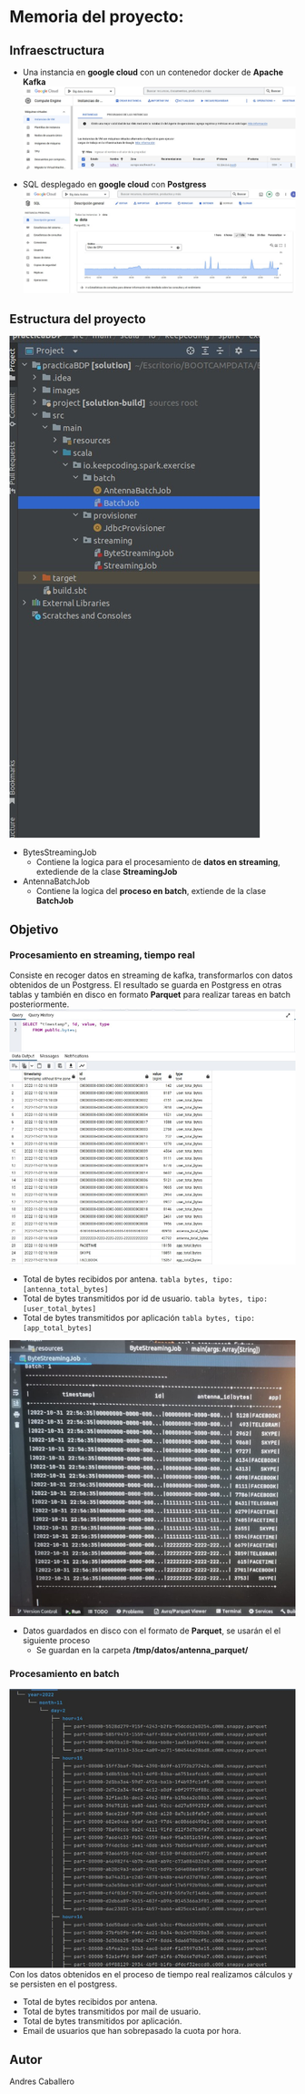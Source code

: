 
# Memoria del proyecto:


## Infraesctructura
- Una instancia en **google cloud** con un contenedor docker de  **Apache Kafka**
![Instancia kafka](https://github.com/andrewsknight/practicaBDP/raw/main/images/instancia_Kafka.jpg)

- SQL desplegado en **google cloud** con **Postgress**
![Postgress](https://github.com/andrewsknight/practicaBDP/raw/main/images/sqlGcloud.jpg)
## Estructura del proyecto
![Estrucutra del proyecto](https://github.com/andrewsknight/practicaBDP/raw/main/images/estructura_del_proyecto.jpg)
- BytesStreamingJob
	- Contiene la logica para el procesamiento de **datos en streaming**,  extediende de la clase **StreamingJob**
- AntennaBatchJob
	- Contiene la logica del **proceso en batch**, extiende de la clase **BatchJob**

## Objetivo

### Procesamiento en streaming, tiempo real
Consiste en recoger datos en streaming de kafka, transformarlos con datos obtenidos de un Postgress.
El resultado se guarda en Postgress en otras tablas y también en disco en formato **Parquet** para realizar tareas en batch posteriormente.
![Tabla bytes en la que se ven las diferentes](https://github.com/andrewsknight/practicaBDP/raw/main/images/bytes_antenna_total_bytes.jpg )
-   Total de bytes recibidos por antena. `tabla bytes, tipo: [antenna_total_bytes]`
-   Total de bytes transmitidos por id de usuario.  `tabla bytes, tipo: [user_total_bytes]`
-   Total de bytes transmitidos por aplicación  `tabla bytes, tipo: [app_total_bytes]`

![Recepcion datos de kafka](https://github.com/andrewsknight/practicaBDP/raw/main/images/batchKafka.jpg)
-   Datos guardados en disco con el formato de **Parquet**, se usarán el el siguiente proceso
	- Se guardan en la carpeta **/tmp/datos/antenna_parquet/**

### Procesamiento en batch
![Estructura de datos en parquet](https://github.com/andrewsknight/practicaBDP/raw/main/images/estructura_carpetas_parquet.jpg)
Con los datos obtenidos en el proceso de tiempo real realizamos cálculos y se persisten en el postgress.

-   Total de bytes recibidos por antena.
-   Total de bytes transmitidos por mail de usuario.
-   Total de bytes transmitidos por aplicación.
-   Email de usuarios que han sobrepasado la cuota por hora.

## Autor

Andres Caballero